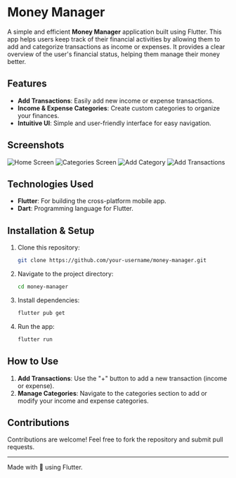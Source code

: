 # Money Manager

A simple and efficient **Money Manager** application built using Flutter. This app helps users keep track of their financial activities by allowing them to add and categorize transactions as income or expenses. It provides a clear overview of the user's financial status, helping them manage their money better.

## Features

- **Add Transactions**: Easily add new income or expense transactions.
- **Income & Expense Categories**: Create custom categories to organize your finances.
- **Intuitive UI**: Simple and user-friendly interface for easy navigation.

## Screenshots
![Home Screen](assets/screenshots/main-screen.png)
![Categories Screen](assets/screenshots/categories.png)
![Add Category](assets/screenshots/add-category.png)
![Add Transactions](assets/screenshots/add-transaction.png)

## Technologies Used

- **Flutter**: For building the cross-platform mobile app.
- **Dart**: Programming language for Flutter.

## Installation & Setup

1. Clone this repository:
   ```bash
   git clone https://github.com/your-username/money-manager.git
   ```
2. Navigate to the project directory:
   ```bash
   cd money-manager
   ```
3. Install dependencies:
   ```bash
   flutter pub get
   ```
4. Run the app:
   ```bash
   flutter run
   ```

## How to Use

1. **Add Transactions**: Use the "+" button to add a new transaction (income or expense).
2. **Manage Categories**: Navigate to the categories section to add or modify your income and expense categories.

## Contributions

Contributions are welcome! Feel free to fork the repository and submit pull requests.

---

Made with 💙 using Flutter.

```

